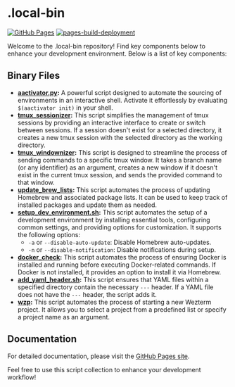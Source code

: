 # .local-bin

[![GitHub Pages](https://img.shields.io/badge/GitHub_Pages-Documentation-blue?logo=github)](https://jfraeys.github.io/.local-bin/)
[![pages-build-deployment](https://github.com/jfraeys/.local-bin/actions/workflows/pages/pages-build-deployment/badge.svg?branch=main)](https://github.com/jfraeys/.local-bin/actions/workflows/pages/pages-build-deployment)

Welcome to the .local-bin repository! Find key components below to enhance your development environment. Below is a list of key components:

## Binary Files

- **[aactivator.py](aactivator.py):** A powerful script designed to automate the sourcing of environments in an interactive shell. Activate it effortlessly by evaluating `$(aactivator init)` in your shell.
- **[tmux_sessionizer](tmux_sessionizer):** This script simplifies the management of tmux sessions by providing an interactive interface to create or switch between sessions. If a session doesn't exist for a selected directory, it creates a new tmux session with the selected directory as the working directory.
- **[tmux_windownizer](tmux_windownizer):** This script is designed to streamline the process of sending commands to a specific tmux window. It takes a branch name (or any identifier) as an argument, creates a new window if it doesn't exist in the current tmux session, and sends the provided command to that window.
- **[update_brew_lists](update_brew_lists):** This script automates the process of updating Homebrew and associated package lists. It can be used to keep track of installed packages and update them as needed.
- **[setup_dev_environment.sh](setup_dev_env):** This script automates the setup of a development environment by installing essential tools, configuring common settings, and providing options for customization. It supports the following options:
  - `-a` or `--disable-auto-update`: Disable Homebrew auto-updates.
  - `-n` or `--disable-notification`: Disable notifications during setup.
- **[docker_check](docker_check):** This script automates the process of ensuring Docker is installed and running before executing Docker-related commands. If Docker is not installed, it provides an option to install it via Homebrew.
- **[add_yaml_header.sh](add_yaml_header.sh):** This script ensures that YAML files within a specified directory contain the necessary `---` header. If a YAML file does not have the `---` header, the script adds it.
- **[wzp](wzp):** This script automates the process of starting a new Wezterm project. It allows you to select a project from a predefined list or specify a project name as an argument.

## Documentation

For detailed documentation, please visit the [GitHub Pages site](https://jfraeys.github.io/.local-bin/).

Feel free to use this script collection to enhance your development workflow!

